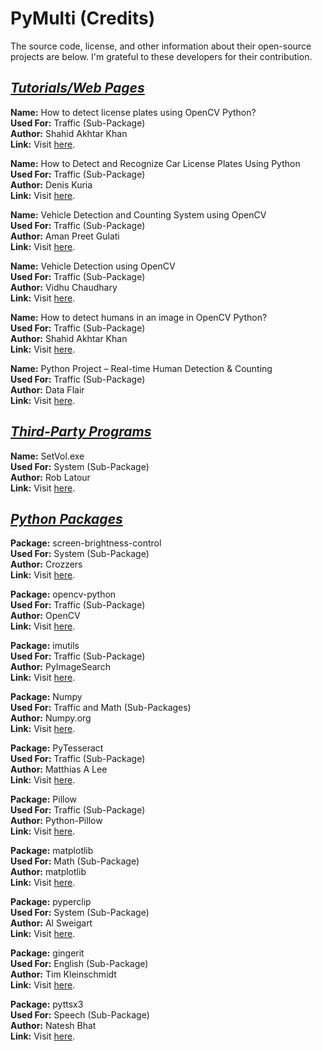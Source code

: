 # PyMulti (Credits)

The source code, license, and other information about their open-source projects are below. I'm grateful to these developers for their contribution.

## <u><i>Tutorials/Web Pages</i></u>

**Name:** How to detect license plates using OpenCV Python?<br>
**Used For:** Traffic (Sub-Package)<br>
**Author:** Shahid Akhtar Khan<br>
**Link:** Visit [here](https://www.tutorialspoint.com/how-to-detect-license-plates-using-opencv-python).<br>

**Name:** How to Detect and Recognize Car License Plates Using Python<br>
**Used For:** Traffic (Sub-Package)<br>
**Author:** Denis Kuria<br>
**Link:** Visit [here](https://www.makeuseof.com/python-car-license-plates-detect-and-recognize).<br>

**Name:** Vehicle Detection and Counting System using OpenCV<br>
**Used For:** Traffic (Sub-Package)<br>
**Author:** Aman Preet Gulati<br>
**Link:** Visit [here](https://www.analyticsvidhya.com/blog/2021/12/vehicle-detection-and-counting-system-using-opencv).<br>

**Name:** Vehicle Detection using OpenCV<br>
**Used For:** Traffic (Sub-Package)<br>
**Author:** Vidhu Chaudhary<br>
**Link:** Visit [here](https://www.codingninjas.com/codestudio/library/vehicle-detection-using-opencv).<br>

**Name:** How to detect humans in an image in OpenCV Python?<br>
**Used For:** Traffic (Sub-Package)<br>
**Author:** Shahid Akhtar Khan<br>
**Link:** Visit [here](https://www.tutorialspoint.com/how-to-detect-humans-in-an-image-in-opencv-python).<br>

**Name:** Python Project – Real-time Human Detection & Counting<br>
**Used For:** Traffic (Sub-Package)<br>
**Author:** Data Flair<br>
**Link:** Visit [here](https://data-flair.training/blogs/python-project-real-time-human-detection-counting).<br>

## <u><i>Third-Party Programs</i></u>

**Name:** SetVol.exe<br>
**Used For:** System (Sub-Package)<br>
**Author:** Rob Latour<br>
**Link:** Visit [here](https://github.com/roblatour/setvol).<br>

## <u><i>Python Packages</i></u>

**Package:** screen-brightness-control<br>
**Used For:** System (Sub-Package)<br>
**Author:** Crozzers<br>
**Link:** Visit [here](https://github.com/Crozzers/screen_brightness_control).<br>

**Package:** opencv-python<br>
**Used For:** Traffic (Sub-Package)<br>
**Author:** OpenCV<br>
**Link:** Visit [here](https://github.com/opencv/opencv-python).<br>

**Package:** imutils<br>
**Used For:** Traffic (Sub-Package)<br>
**Author:** PyImageSearch<br>
**Link:** Visit [here](https://github.com/PyImageSearch/imutils).<br>

**Package:** Numpy<br>
**Used For:** Traffic and Math (Sub-Packages)<br>
**Author:** Numpy.org<br>
**Link:** Visit [here](https://github.com/numpy/numpy).<br>

**Package:** PyTesseract<br>
**Used For:** Traffic (Sub-Package)<br>
**Author:** Matthias A Lee<br>
**Link:** Visit [here](https://github.com/madmaze/pytesseract).<br>

**Package:** Pillow<br>
**Used For:** Traffic (Sub-Package)<br>
**Author:** Python-Pillow<br>
**Link:** Visit [here](https://github.com/python-pillow/Pillow).<br>

**Package:** matplotlib<br>
**Used For:** Math (Sub-Package)<br>
**Author:** matplotlib<br>
**Link:** Visit [here](https://github.com/matplotlib/matplotlib).<br>

**Package:** pyperclip<br>
**Used For:** System (Sub-Package)<br>
**Author:** Al Sweigart<br>
**Link:** Visit [here](https://github.com/asweigart/pyperclip).<br>

**Package:** gingerit<br>
**Used For:** English (Sub-Package)<br>
**Author:** Tim Kleinschmidt<br>
**Link:** Visit [here](https://github.com/Azd325/gingerit).<br>

**Package:** pyttsx3<br>
**Used For:** Speech (Sub-Package)<br>
**Author:** Natesh Bhat<br>
**Link:** Visit [here](https://github.com/nateshmbhat/pyttsx3).<br>